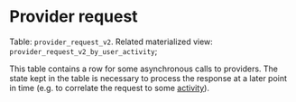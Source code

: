 # Provider request

Table: `provider_request_v2`.
Related materialized view: `provider_request_v2_by_user_activity`;

This table contains a row for some asynchronous calls to providers.
The state kept in the table is necessary to process the response at a later point in time (e.g. to correlate the request to some [activity](activity.md)).
